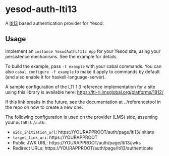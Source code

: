 # yesod-auth-lti13

A [lti13](https://hackage.haskell.org/package/lti13) based authentication
provider for Yesod.

## Usage

Implement an `instance YesodAuthLTI13 App` for your Yesod site, using your
persistence mechanisms. See the example for details.

To build the example, pass `-f example` with your cabal commands. You can also
`cabal configure -f example` to make it apply to commands by default (and also
enable it for haskell-language-server).

A sample configuration of the LTI 1.3 reference implementation for a site using
this library is available here: https://lti-ri.imsglobal.org/platforms/1812/

If this link breaks in the future, see the documentation at ../referencetool in
the repo on how to create a new one.

The following configuration is used on the provider (LMS) side, assuming your
`AuthR` is `/auth`:

* `oidc_initiation_url`: https://YOURAPPROOT/auth/page/lti13/initiate
* `target_link_uri`: https://YOURAPPROOT
* Public JWK URL: https://YOURAPPROOT/auth/page/lti13/jwks
* Redirect URLs: https://YOURAPPROOT/auth/page/lti13/authenticate
